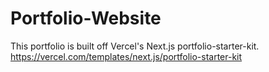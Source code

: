 # Portfolio-Website

This portfolio is built off Vercel's Next.js portfolio-starter-kit. 
https://vercel.com/templates/next.js/portfolio-starter-kit
